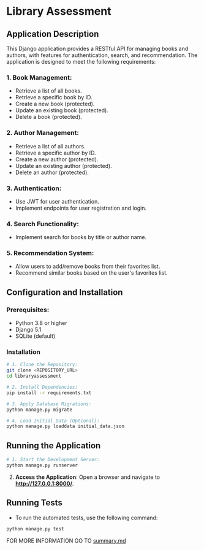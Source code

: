 # Library Assessment

## Application Description
This Django application provides a RESTful API for managing books and authors, with features for authentication, search, and recommendation. The application is designed to meet the following requirements:

### 1. Book Management:
- Retrieve a list of all books.
- Retrieve a specific book by ID.
- Create a new book (protected).
- Update an existing book (protected).
- Delete a book (protected).

### 2. Author Management:
- Retrieve a list of all authors.
- Retrieve a specific author by ID.
- Create a new author (protected).
- Update an existing author (protected).
- Delete an author (protected).

### 3. Authentication:
- Use JWT for user authentication.
- Implement endpoints for user registration and login.

### 4. Search Functionality:
- Implement search for books by title or author name.

### 5. Recommendation System:
- Allow users to add/remove books from their favorites list.
- Recommend similar books based on the user's favorites list.

## Configuration and Installation

### Prerequisites:
- Python 3.8 or higher
- Django 5.1
- SQLite (default)

### Installation

```bash
# 1. Clone the Repository:
git clone <REPOSITORY_URL>
cd libraryassessment
```

```bash
# 2. Install Dependencies:
pip install -r requirements.txt
```

```bash
# 3. Apply Database Migrations:
python manage.py migrate
```

```bash
# 4. Load Initial Data (Optional):
python manage.py loaddata initial_data.json 
```  

## Running the Application

```bash
# 1. Start the Development Server:
python manage.py runserver 
```

2. **Access the Application**: Open a browser and navigate to **http://127.0.0.1:8000/**.

## Running Tests

- To run the automated tests, use the following command:

```bash
python manage.py test
```

FOR MORE INFORMATION GO TO [summary.md](https://github.com/Mike014/Library-Assessment/blob/main/summary.md)
